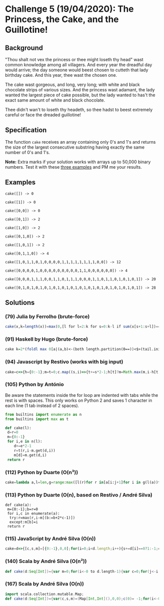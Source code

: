 # Challenge 5 (19/04/2020): The Princess, the Cake, and the Guillotine!

## Background

"Thou shalt not vex the princess or thee might loseth thy head" wast common knowledge among all villagers. And every year the dreadful day would arrive; the day someone would beest chosen to cutteth that lady birthday cake. And this year, thee wast the chosen one. 

The cake wast gorgeous, and long, very long; with white and black chocolate strips of various sizes. And the princess wast adamant, the lady wanted the largest piece of cake possible, but the lady wanted to has't the exact same amount of white and black chocolate.

Thee didn't wan't to loseth thy headeth, so thee hadst to beest extremely careful or face the dreaded guillotine!

## Specification

The function `cake` receives an array containing only 0's and 1's and returns the size of the largest consecutive substring having exactly the same number of 0's and 1's. 

**Note:** Extra marks if your solution works with arrays up to 50,000 binary numbers. Test it with these [three examples](https://github.com/hugoferreira/golf-during-covid/tree/master/data/day5) and PM me your results.

## Examples

```
cake([]) -> 0

cake([1]) -> 0

cake([0,0]) -> 0

cake([0,1]) -> 2

cake([1,0]) -> 2

cake([0,1,0]) -> 2

cake([1,0,1]) -> 2

cake([0,1,1,0]) -> 4

cake([1,0,1,1,0,1,0,0,0,0,1,1,1,1,1,1,1,1,0,0]) -> 12

cake([0,0,0,0,1,0,0,0,0,0,0,0,0,0,1,1,0,0,0,0,0,0]) -> 4

cake([0,0,0,1,1,1,0,0,1,1,0,1,1,1,0,0,0,1,1,0,1,1,0,1,0,1,0,1]) -> 20

cake([0,1,0,1,0,1,0,1,0,1,0,1,0,1,0,1,0,1,0,1,0,1,0,1,0,1,0,1]) -> 28
```

## Solutions

### (79) Julia by Ferrolho (brute-force)
```julia
cake(x,k=length(x))=max(0,[l for l=2:k for s=0:k-l if sum(x[s+1:s+l])==l/2]...)
```

### (91) Haskell by Hugo (brute-force)
```haskell
cake k=2*(foldl max 0[a|(a,b)<-(both length.partition(0==))<$>(tail.inits=<<tails k),a==b])
```

### (94) Javascript by Restivo (works with big input)
```javascript
cake=c=>{h={0:-1};m=t=0;c.map((s,i)=>{t+=s*2-1;h[t]?m=Math.max(m,i-h[t]):h[t]=''+i});return m}
```

### (105) Python by António

Be aware the statements inside the for loop are indented with tabs while the rest is with spaces.
This only works on Python 2 and saves 1 character in each line (1 tab instead of 2 spaces).

```python
from builtins import enumerate as n
from builtins import max as t

def cake(l):
 d=r=0
 m={0:-1}
 for i,e in n(l):
	d+=e*2-1
	r=t(r,i-m.get(d,i))
	m[d]=m.get(d,i)
 return r
```

### (112) Python by Duarte (O(n³))
```python
cake=lambda a,l=len,g=range:max([l(r)for r in[a[i:j+1]for i in g(l(a))for j in g(i,l(a))]if sum(r)==l(r)/2]+[0])
```

### (113) Python by Duarte (O(n), based on Restivo / André Silva)
```
def cake(a):
 m={0:-1};b=r=0
 for i,c in enumerate(a):
  try:r=max(r,i-m[(b:=b+2*c-1)])
  except:m[b]=i
 return r
```

### (115) JavaScript by André Silva (O(n))
```javascript
cake=d=>{[c,s,m]=[{0:-1},0,0];for(i=0;i<d.length;i++){s+=d[i]==0?1:-1;c[s]?(t=i-c[s],t+1>m?m=t:0):c[s]=i;}return m;}
```

### (140) Scala by André Silva (O(n²))
```scala
def cake(d:Seq[Int])={var m=0;for(i<-0 to d.length-1){var c=0;for(j<-i to d.length-1){if(d(j)==0)c-=1 else c+=1;if(c==0&&m<j-i+1)m=j-i+1}};m}
```

### (167) Scala by André Silva (O(n))
```scala
import scala.collection.mutable.Map;
def cake(d:Seq[Int])={var(c,s,m)=(Map[Int,Int](),0,0);c(0)= -1;for(i<-0 to d.length-1){s+=(if(d(i)==0)1 else -1);try{val d=i-c(s);if(d>m+1)m=d}catch{case _=>c(s)=i}};m}
```
